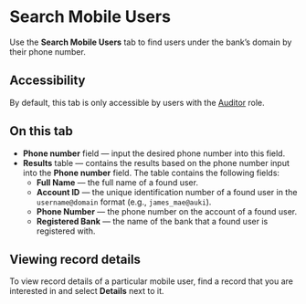 # Search Mobile Users

Use the **Search Mobile Users** tab to find users under the bank’s domain by their phone number.

## Accessibility

By default, this tab is only accessible by users with the [Auditor](../roles.md#auditor) role.

## On this tab
- **Phone number** field — input the desired phone number into this field.
- **Results** table — contains the results based on the phone number input into the **Phone number** field. The table contains the following fields:
  - **Full Name** — the full name of a found user.
  - **Account ID** — the unique identification number of a found user in the `username@domain` format (e.g., `james_mae@auki`).
  - **Phone Number** — the phone number on the account of a found user.
  - **Registered Bank** — the name of the bank that a found user is registered with.

## Viewing record details

To view record details of a particular mobile user, find a record that you are interested in and select **Details** next to it.
